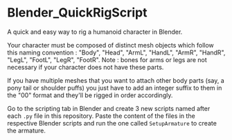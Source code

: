 # Blender_QuickRigScript

A quick and easy way to rig a humanoid character in Blender.

Your character must be composed of distinct mesh objects which follow this naming convention : "Body", "Head", "ArmL", "HandL", "ArmR", "HandR", "LegL", "FootL", "LegR", "FootR". Note : bones for arms or legs are not necessary if your character does not have these parts.

If you have multiple meshes that you want to attach other body parts (say, a pony tail or shoulder puffs) you just have to add an integer suffix to them in the "00" format and they'll be rigged in order accordingly.

Go to the scripting tab in Blender and create 3 new scripts named after each ```.py``` file in this repository. Paste the content of the files in the respective Blender scripts and run the one called ```SetupArmature``` to create the armature.
